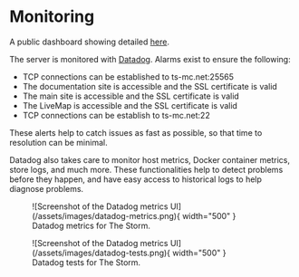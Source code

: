 # Monitoring

A public dashboard showing detailed [here](https://p.datadoghq.com/sb/a75dfe26-225b-11ed-b34a-da7ad0900002-db9d77ad26203770040b0c64f56cace3
).

The server is monitored with [Datadog](https://www.datadoghq.com/). Alarms exist to ensure the following:

- TCP connections can be established to ts-mc.net:25565
- The documentation site is accessible and the SSL certificate is valid
- The main site is accessible and the SSL certificate is valid
- The LiveMap is accessible and the SSL certificate is valid
- TCP connections can be establish to ts-mc.net:22

These alerts help to catch issues as fast as possible, so that time to resolution can be minimal.

Datadog also takes care to monitor host metrics, Docker container metrics, store logs, and much more. These functionalities help to detect problems before they happen, and have easy access to historical logs to help diagnose problems.

<figure markdown>
  ![Screenshot of the Datadog metrics UI](/assets/images/datadog-metrics.png){ width="500" }
  <figcaption>Datadog metrics for The Storm.</figcaption>
</figure>

<figure markdown>
  ![Screenshot of the Datadog metrics UI](/assets/images/datadog-tests.png){ width="500" }
  <figcaption>Datadog tests for The Storm.</figcaption>
</figure>
